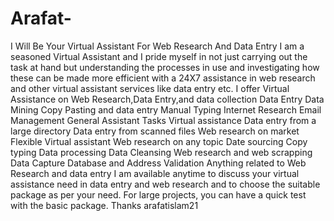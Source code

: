 # Arafat-
I Will Be Your Virtual Assistant For Web Research And Data Entry I am a seasoned Virtual Assistant and I pride myself in not just carrying out the task at hand but understanding the processes in use and investigating how these can be made more efficient with a 24X7 assistance in web research and other virtual assistant services like data entry etc.  I offer Virtual Assistance on Web Research,Data Entry,and data collection  Data Entry Data Mining Copy Pasting and data entry Manual Typing  Internet Research  Email Management  General Assistant Tasks  Virtual assistance  Data entry from a large directory Data entry from scanned files Web research on market  Flexible Virtual assistant Web research on any topic Date sourcing  Copy typing Data processing Data Cleansing Web research and web scrapping Data Capture Database and Address Validation Anything related to  Web Research  and data entry  I am available anytime to discuss your virtual assistance need in data entry and web research and to choose the suitable package as per your need. For large projects, you can have a quick test with the basic package.  Thanks  arafatislam21
